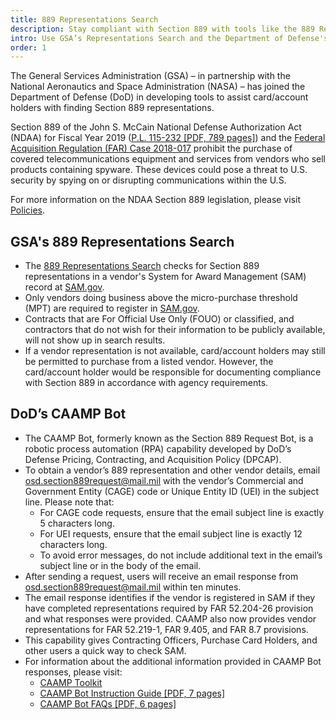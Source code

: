 ```yaml
---
title: 889 Representations Search
description: Stay compliant with Section 889 with tools like the 889 Representations Search and the Department of Defense's Contracting Assistant for Awards and Micro-Purchases (CAAMP) Bot.
intro: Use GSA’s Representations Search and the Department of Defense's Contracting Assistant for Awards and Micro-Purchases (CAAMP) Bot to check Section 889 representations. 
order: 1
---
```


The General Services Administration (GSA) – in partnership with the National Aeronautics and Space Administration (NASA) – has joined the Department of Defense (DoD) in developing tools to assist card/account holders with finding Section 889 representations.

Section 889 of the John S. McCain National Defense Authorization Act (NDAA) for Fiscal Year 2019 ([P.L. 115-232 [PDF, 789 pages]](https://www.congress.gov/115/plaws/publ232/PLAW-115publ232.pdf)) and the [Federal Acquisition Regulation (FAR) Case 2018-017](https://www.federalregister.gov/documents/2019/08/13/2019-17201/federal-acquisition-regulation-prohibition-on-contracting-for-certain-telecommunications-and-video) prohibit the purchase of covered telecommunications equipment and services from vendors who sell products containing spyware. These devices could pose a threat to U.S. security by spying on or disrupting communications within the U.S.

For more information on the NDAA Section 889 legislation, please visit [Policies](/policies-and-audits/policies/).

## GSA's 889 Representations Search


- The [889 Representations Search](https://889.smartpay.gsa.gov/) checks for Section 889 representations in a vendor's System for Award Management (SAM) record at [SAM.gov](http://www.sam.gov). 
- Only vendors doing business above the micro-purchase threshold (MPT) are required to register in [SAM.gov](http://www.SAM.gov).
- Contracts that are For Official Use Only (FOUO) or classified, and contractors that do not wish for their information to be publicly available, will not show up in search results. 
- If a vendor representation is not available, card/account holders may still be permitted to purchase from a listed vendor. However, the card/account holder would be responsible for documenting compliance with Section 889 in accordance with agency requirements.

## DoD’s CAAMP Bot 


- The CAAMP Bot, formerly known as the Section 889 Request Bot, is a robotic process automation (RPA) capability developed by DoD’s Defense Pricing, Contracting, and Acquisition Policy (DPCAP).
- To obtain a vendor’s 889 representation and other vendor details, email [osd.section889request@mail.mil](mailto:osd.section889request@mail.mil) with the vendor’s Commercial and Government Entity (CAGE) code or Unique Entity ID (UEI) in the subject line. Please note that:
    * For CAGE code requests, ensure that the email subject line is exactly 5 characters long. 
    * For UEI requests, ensure that the email subject line is exactly 12 characters long.
    * To avoid error messages, do not include additional text in the email’s subject line or in the body of the email.
- After sending a request, users will receive an email response from [osd.section889request@mail.mil](mailto:osd.section889request@mail.mil) within ten minutes.
- The email response identifies if the vendor is registered in SAM if they have completed representations required by FAR 52.204-26 provision and what responses were provided. CAAMP also now provides vendor representations for FAR 52.219-1, FAR 9.405, and FAR 8.7 provisions.
- This capability gives Contracting Officers, Purchase Card Holders, and other users a quick way to check SAM.
- For information about the additional information provided in CAAMP Bot responses, please visit:
   * [CAAMP Toolkit](https://dodprocurementtoolbox.com/site-pages/contracting-assistant-for-awards-and-micro-purchases-caamp)
   * [CAAMP Bot Instruction Guide [PDF, 7 pages]](https://dodprocurementtoolbox.com/uploads/CAAMP_Implementation_Guide_OCT_2024_v2_dafbe69e5f.docx)
   * [CAAMP Bot FAQs [PDF, 6 pages]](https://dodprocurementtoolbox.com/uploads/CAAMP_FAQ_OCT_2024_v1_77a43937c3.docx)



